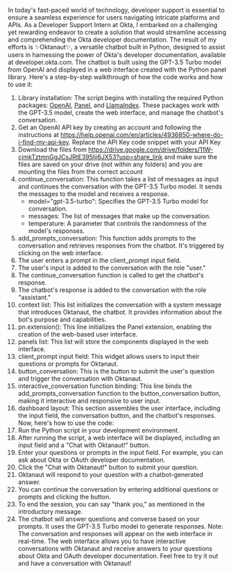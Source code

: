 In today's fast-paced world of technology, developer support is essential to ensure a seamless experience for users navigating intricate platforms and APIs. As a Developer Support Intern at Okta, I embarked on a challenging yet rewarding endeavor to create a solution that would streamline accessing and comprehending the Okta developer documentation. The result of my efforts is :sparkles:Oktanaut:sparkles:, a versatile chatbot built in Python, designed to assist users in harnessing the power of Okta's developer documentation, available at developer.okta.com.
The chatbot is built using the GPT-3.5 Turbo model from OpenAI and displayed in a web interface created with the Python panel library.
Here's a step-by-step walkthrough of how the code works and how to use it:
1. Library installation: The script begins with installing the required Python packages: [OpenAI](https://pypi.org/project/openai/), [Panel](https://panel.holoviz.org/getting_started/installation.html), and [LlamaIndex](https://pypi.org/project/llama-index/). These packages work with the GPT-3.5 model, create the web interface, and manage the chatbot's conversation.
2. Get an OpenAI API key by creating an account and following the instructions at https://help.openai.com/en/articles/4936850-where-do-i-find-my-api-key. Replace the API Key code snippet with your API Key
4. Download the files from https://drive.google.com/drive/folders/11W-cjmkTztmnGgJCsJRtE395Iji6JX53?usp=share_link and make sure the files are saved on your drive (not within any folders) and you are mounting the files from the correct account
5. continue_conversation: This function takes a list of messages as input and continues the conversation with the GPT-3.5 Turbo model. It sends the messages to the model and receives a response.
    - model="gpt-3.5-turbo": Specifies the GPT-3.5 Turbo model for conversation.
    - messages: The list of messages that make up the conversation.
    - temperature: A parameter that controls the randomness of the model's responses.
6. add_prompts_conversation: This function adds prompts to the conversation and retrieves responses from the chatbot. It's triggered by clicking on the web interface.
7. The user enters a prompt in the client_prompt input field.
8. The user's input is added to the conversation with the role "user."
9. The continue_conversation function is called to get the chatbot's response.
10. The chatbot's response is added to the conversation with the role "assistant."
11. context list: This list initializes the conversation with a system message that introduces Oktanaut, the chatbot. It provides information about the bot's purpose and capabilities.
12. pn.extension(): This line initializes the Panel extension, enabling the creation of the web-based user interface.
13. panels list: This list will store the components displayed in the web interface.
14. client_prompt input field: This widget allows users to input their questions or prompts for Oktanaut.
15. button_conversation: This is the button to submit the user's question and trigger the conversation with Oktanaut.
16. interactive_conversation function binding: This line binds the add_prompts_conversation function to the button_conversation button, making it interactive and responsive to user input.
17. dashboard layout: This section assembles the user interface, including the input field, the conversation button, and the chatbot's responses.
Now, here's how to use the code:
1. Run the Python script in your development environment.
2. After running the script, a web interface will be displayed, including an input field and a "Chat with Oktanaut!" button.
3. Enter your questions or prompts in the input field. For example, you can ask about Okta or OAuth developer documentation.
4. Click the "Chat with Oktanaut!" button to submit your question.
5. Oktanaut will respond to your question with a chatbot-generated answer.
6. You can continue the conversation by entering additional questions or prompts and clicking the button.
7. To end the session, you can say "thank you," as mentioned in the introductory message.
8. The chatbot will answer questions and converse based on your prompts. It uses the GPT-3.5 Turbo model to generate responses.
Note: The conversation and responses will appear on the web interface in real-time.
The web interface allows you to have interactive conversations with Oktanaut and receive answers to your questions about Okta and OAuth developer documentation. Feel free to try it out and have a conversation with Oktanaut!
